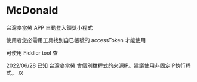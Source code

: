 # McDonald
台灣麥當勞 APP 自動登入領獎小程式<p>
使用者您必需用工具找到自已帳號的 accessToken 才能使用<p>
可使用 Fiddler tool 查<p>

  2022/06/28
  已知 台灣麥當勞 會個別擋程式的來源IP。建議使用非固定IP執行程式。
以
